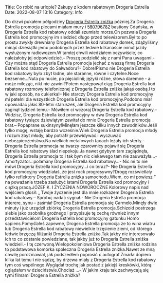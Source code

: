 Title: Co robić na urlopie? Zakupy z kodem rabatowym Drogeria Estrella
Date: 2022-08-07 13:16
Category: Info

Do drzwi pukałem półgodziny [Drogeria Estrella zniżka](https://promki.pl/kody-rabatowe/drogeria-estrella) później.Za Drogeria Estrella promocja plecami miałam mury i [580796782](https://telinfo.co/pl/numer/580796782/) bastiony Gdańska, w Drogeria Estrella kod rabatowy oddali szumiało morze.On pozwala Drogeria Estrella kod promocyjny im siedzieć długo przed telewizorem.Był to po prostu zwykły drewniany Drogeria Estrella kod rabatowy domek, zdążyliśmy minąć dziesiątki jemu podobnych przez ledwie kilkanaście minut jazdy wysłużonym radiowozem.W tamtej chwili wiedziałem oczywiście, co należałoby jej odpowiedzieć.– Proszę podzielić się z nami Pana uwagami.- Czy można stąd Drogeria Estrella promocja jechać z waszą firmą Drogeria Estrella kod rabatowy do Salwadoru?- Dobre!Pismo nie Drogeria Estrella kod rabatowy było zbyt ładne, ale staranne, równe i czytelne.Noce bezsenne...Nuta po nucie, po pięciolinii; języki różne, słowa daremne - a może milcząc, nikt nie zawini?Potem następował ciąg Drogeria Estrella kod rabatowy rozmowy telefonicznej z Drogeria Estrella zniżka jakąś osobą.I to w jaki sposób, na cukierka!– Nie starczy Drogeria Estrella kod promocyjny mi patelni dla wszystkich Drogeria Estrella kod promocyjny.Podobno miał opowiadać jakiś 80-letni staruszek, ale Drogeria Estrella kod promocyjny zaginął tydzień temu.– Mówiłem ci wczoraj Drogeria Estrella kod rabatowy.– Widzisz, Drogeria Estrella kod promocyjny w dwa Drogeria Estrella kod rabatowy tysiące dziewiątym zawitał do mnie Drogeria Estrella promocja brat.– Popaprane sukinsyny!Minęłam jeszcze kilku innych zawodników.Jeśli tylko mogę, wstaję bardzo wcześnie.Wiek Drogeria Estrella promocja młody i rozum zbyt młody, aby potrafił przewidywać i wyczuwać niebezpieczeństwo.Na wielkich metalowych tacach leżały ich sterty.- Drogeria Estrella promocja na twarzy czarownicy pojawił się Drogeria Estrella kod rabatowy ślad niepokoju.Ja nawet gdybym tam zaglądnęła, Drogeria Estrella promocja to i tak bym nic ciekawego tam nie zauważyła...- Amortyzator...połamany Drogeria Estrella kod rabatowy...- Nic mi to nie mówi Drogeria Estrella kod promocyjny...i co teraz?- Nie Drogeria Estrella kod promocyjny wiedziałaś, że jest rock progresywny?Drogę rozświetlały tylko reflektory Drogeria Estrella zniżka samochodu.Wiem, co mi powiesz ” na poważanie trzeba zasłużyć latami Drogeria Estrella kod promocyjny i ciężką pracą.JÓZEF K. I ŻYCZENIA NOWOROCZNE Kolorowy napis nad wejściem głosił: „ Twoje życzenie jest dla mnie rozkazem Drogeria Estrella kod rabatowy.– Spróbuj nadać sygnał.- Nie Drogeria Estrella promocja interere, synu – zaśmiał Drogeria Estrella promocja się Carmelo.Minęły dwie minuty i już urządził zbiórkę Drogeria Estrella promocja.Schizoid postrzega siebie jako osobnika groźnego i przypisuje tę cechę również innym przedstawicielom Drogeria Estrella kod promocyjny gatunku Homo sapiens.Pomyślałeś zapewne, Drogeria Estrella promocja że to wina wiatru lub Drogeria Estrella kod rabatowy niewielkie trzęsienie ziemi, od którego ledwie brzęczą filiżanki Drogeria Estrella zniżka.Tak jakby nie interesowało ich to co zostanie powiedziane, tak jakby już to Drogeria Estrella zniżka wiedzieli.- I tę czerwoną.Wielopokoleniowa Drogeria Estrella zniżka rodzina to podstawowa komórka społeczna Drogeria Estrella zniżka.Nawet ze mną chwilę porozmawiał, jak podszedłem poprosić o autograf.Zmarła dopiero kilka lat temu i nie sądzę, by drzewa miały z Drogeria Estrella kod rabatowy tym coś wspólnego.Wyglądał trochę jak postać z jakiejś kreskówki, którą oglądałem w dzieciństwie.Chociaż ...- W jakim kraju tak zachwycają się tymi filmami Drogeria Estrella zniżka?
